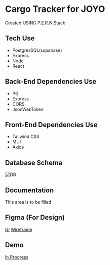 # Cargo Tracker for JOYO

Created USING P.E.R.N Stack



## Tech Use
- PostgresSQL(supabase)
- Express
- Node
- React


## Back-End Dependencies Use
- PG
- Express
- CORS
- JsonWebToken


## Front-End Dependencies Use
- Tailwind CSS
- MUI
- Axios

## Database Schema
![DB](https://i.imgur.com/pbLPKKy.png)

## Documentation
This area is to be filled

## Figma (For Design)
[UI](https://www.figma.com/file/hy5vsKje1ghI22cWFKCJQV/Vessel%2FCargo_Tracker-UI?node-id=0%3A1&t=6YaSXEIEXKIbjhjH-1/)
[Wireframe](https://www.figma.com/file/cmVD7cpQEy4eR6oXXlekDe/Wireframe_Vessel_Tracker?node-id=0%3A1&t=lUzdgDNmcl843YZz-1)

## Demo
[In Progress]()

